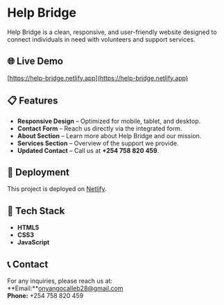 # Help Bridge

Help Bridge is a clean, responsive, and user-friendly website designed to connect individuals in need with volunteers and support services.

## 🌐 Live Demo
[https://help-bridge.netlify.app](https://help-bridge.netlify.app)

## 📋 Features
- **Responsive Design** – Optimized for mobile, tablet, and desktop.
- **Contact Form** – Reach us directly via the integrated form.
- **About Section** – Learn more about Help Bridge and our mission.
- **Services Section** – Overview of the support we provide.
- **Updated Contact** – Call us at **+254 758 820 459**.

## 🚀 Deployment
This project is deployed on [Netlify](https://www.netlify.com/).  

## 📁 Tech Stack
- **HTML5**  
- **CSS3**  
- **JavaScript**  

## 📞 Contact
For any inquiries, please reach us at:  
**Email:**onyangocalleb28@gmail.com  
**Phone:** +254 758 820 459
